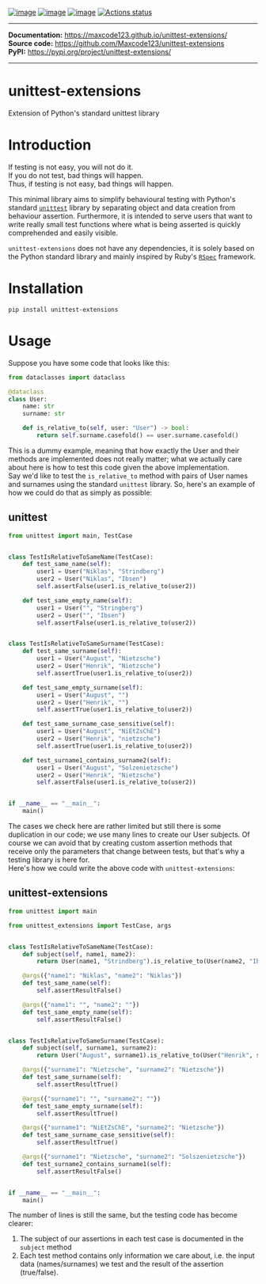 [![image](https://img.shields.io/pypi/v/unittest-extensions.svg)](https://pypi.python.org/pypi/unittest-extensions)
[![image](https://img.shields.io/pypi/l/unittest-extensions.svg)](https://opensource.org/license/mit/)
[![image](https://img.shields.io/pypi/pyversions/unittest-extensions.svg)](https://pypi.python.org/pypi/unittest-extensions)
[![Actions status](https://github.com/Maxcode123/unittest-extensions/actions/workflows/test-package.yml/badge.svg?branch=main)](https://github.com/Maxcode123/unittest-extensions/actions/workflows/test-package.yml?query=branch%3Amain)

---

**Documentation:** https://maxcode123.github.io/unittest-extensions/  
**Source code:** https://github.com/Maxcode123/unittest-extensions  
**PyPI:** https://pypi.org/project/unittest-extensions/

---

# **unittest-extensions**
Extension of Python's standard unittest library  

# Introduction
If testing is not easy, you will not do it.  
If you do not test, bad things will happen.  
Thus, if testing is not easy, bad things will happen.  

This minimal library aims to simplify behavioural testing with Python's standard
 [`unittest`](https://docs.python.org/3/library/unittest.html) library by separating
 object and data creation from behaviour assertion. Furthermore, it is intended to serve users that want to write really small test functions where what is being asserted is quickly comprehended and easily visible.  

 `unittest-extensions` does not have any dependencies, it is solely based on the
 Python standard library and mainly inspired by Ruby's [`RSpec`](https://rspec.info/) framework.  


# Installation
```
pip install unittest-extensions
```
# Usage
Suppose you have some code that looks like this:

```py
from dataclasses import dataclass

@dataclass
class User:
    name: str
    surname: str

    def is_relative_to(self, user: "User") -> bool:
        return self.surname.casefold() == user.surname.casefold()
```
This is a dummy example, meaning that how exactly the User and their methods are implemented does not really matter; what we actually care about here is how to test this code given the above implementation.   
Say we'd like to test the `is_relative_to` method with pairs of User names and surnames using the standard `unittest` library.
So, here's an example of how we could do that as simply as possible:
## unittest

```py
from unittest import main, TestCase


class TestIsRelativeToSameName(TestCase):
    def test_same_name(self):
        user1 = User("Niklas", "Strindberg")
        user2 = User("Niklas", "Ibsen")
        self.assertFalse(user1.is_relative_to(user2))

    def test_same_empty_name(self):
        user1 = User("", "Stringberg")
        user2 = User("", "Ibsen")
        self.assertFalse(user1.is_relative_to(user2))


class TestIsRelativeToSameSurname(TestCase):
    def test_same_surname(self):
        user1 = User("August", "Nietzsche")
        user2 = User("Henrik", "Nietzsche")
        self.assertTrue(user1.is_relative_to(user2))

    def test_same_empty_surname(self):
        user1 = User("August", "")
        user2 = User("Henrik", "")
        self.assertTrue(user1.is_relative_to(user2))

    def test_same_surname_case_sensitive(self):
        user1 = User("August", "NiEtZsChE")
        user2 = User("Henrik", "nietzsche")
        self.assertTrue(user1.is_relative_to(user2))

    def test_surname1_contains_surname2(self):
        user1 = User("August", "Solzenietzsche")
        user2 = User("Henrik", "Nietzsche")
        self.assertFalse(user1.is_relative_to(user2))


if __name__ == "__main__":
    main()
```

The cases we check here are rather limited but still there is some duplication in our code; we use many lines to create our User subjects. Of course we can avoid that
by creating custom assertion methods that receive only the parameters that change
between tests, but that's why a testing library is here for.  
Here's how we could write the above code with `unittest-extensions`:

## unittest-extensions
```py
from unittest import main

from unittest_extensions import TestCase, args


class TestIsRelativeToSameName(TestCase):
    def subject(self, name1, name2):
        return User(name1, "Strindberg").is_relative_to(User(name2, "Ibsen"))

    @args({"name1": "Niklas", "name2": "Niklas"})
    def test_same_name(self):
        self.assertResultFalse()

    @args({"name1": "", "name2": ""})
    def test_same_empty_name(self):
        self.assertResultFalse()


class TestIsRelativeToSameSurname(TestCase):
    def subject(self, surname1, surname2):
        return User("August", surname1).is_relative_to(User("Henrik", surname2))

    @args({"surname1": "Nietzsche", "surname2": "Nietzsche"})
    def test_same_surname(self):
        self.assertResultTrue()

    @args({"surname1": "", "surname2": ""})
    def test_same_empty_surname(self):
        self.assertResultTrue()

    @args({"surname1": "NiEtZsChE", "surname2": "Nietzsche"})
    def test_same_surname_case_sensitive(self):
        self.assertResultTrue()

    @args({"surname1": "Nietzsche", "surname2": "Solszenietzsche"})
    def test_surname2_contains_surname1(self):
        self.assertResultFalse()


if __name__ == "__main__":
    main()
```

The number of lines is still the same, but the testing code has become clearer:  
1. The subject of our assertions in each test case is documented in the `subject` method
2. Each test method contains only information we care about, i.e. the input data (names/surnames) we test and the result of the assertion (true/false).